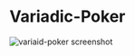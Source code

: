 # Variadic-Poker

![variaid-poker screenshot](https://cloud.githubusercontent.com/assets/26044298/25560817/4ec4d91c-2d2c-11e7-8f4c-8eaa7601c30c.png)
